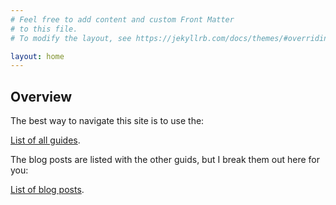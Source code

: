 ```yaml
---
# Feel free to add content and custom Front Matter
# to this file.
# To modify the layout, see https://jekyllrb.com/docs/themes/#overriding-theme-defaults

layout: home
---
```

<!-- markdownlint-disable MD041 -->

## Overview

The best way to navigate this site is to use the:

[List of all guides](guides.html).

The blog posts are listed with the other guids, but I break
them out here for you:

[List of blog posts](posts-only.html).
